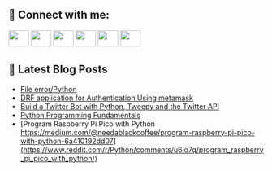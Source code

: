 ## 🔎 Connect with me:
[<img height="32" width="40" src="https://cdn.jsdelivr.net/npm/simple-icons@v5/icons/telegram.svg" />](https://t.me/bullbesh)
[<img height="32" width="40" src="https://cdn.jsdelivr.net/npm/simple-icons@v5/icons/vk.svg" />](https://vk.com/bullbesh)
[<img height="32" width="40" src="https://cdn.jsdelivr.net/npm/simple-icons@v5/icons/twitter.svg" />](https://twitter.com/bullbesh1)
[<img height="32" width="40" src="https://cdn.jsdelivr.net/npm/simple-icons@v5/icons/instagram.svg" />](https://www.instagram.com/bullbesh)
[<img height="32" width="40" src="https://cdn.jsdelivr.net/npm/simple-icons@v5/icons/reddit.svg" />](https://www.reddit.com/user/bullbesh)
[<img height="32" width="40" src="https://cdn.jsdelivr.net/npm/simple-icons@v5/icons/youtube.svg" />](https://www.youtube.com/channel/UCtfjRs6uzgq5mfm8S06WTcg)

## 📕 Latest Blog Posts
<!-- BLOG-POST-LIST:START -->
- [File error/Python](https://www.reddit.com/r/Python/comments/u6om2s/file_errorpython/)
- [DRF application for Authentication Using metamask](https://www.reddit.com/r/Python/comments/u6nv18/drf_application_for_authentication_using_metamask/)
- [Build a Twitter Bot with Python, Tweepy and the Twitter API](https://www.reddit.com/r/Python/comments/u6mmt6/build_a_twitter_bot_with_python_tweepy_and_the/)
- [Python Programming Fundamentals](https://www.reddit.com/r/Python/comments/u6med8/python_programming_fundamentals/)
- [Program Raspberry Pi Pico with Python https://medium.com/@needablackcoffee/program-raspberry-pi-pico-with-python-6a410192dd07](https://www.reddit.com/r/Python/comments/u6lo7q/program_raspberry_pi_pico_with_python/)
<!-- BLOG-POST-LIST:END -->

